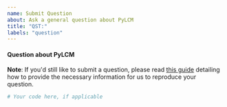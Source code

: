 ```yaml
---
name: Submit Question
about: Ask a general question about PyLCM
title: "QST:"
labels: "question"
---
```


#### Question about PyLCM

**Note**: If you'd still like to submit a question, please read [this guide](https://matthewrocklin.com/blog/work/2018/02/28/minimal-bug-reports) detailing how to
provide the necessary information for us to reproduce your question.

```python
# Your code here, if applicable
```
